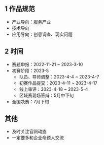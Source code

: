 ## 1 作品规范

- 产业导向：服务产业
- 技术导向
- 应用导向：创意调查、现实问题

## 2 时间

- 赛题申报：2022-11-21 ~ 2023-3-10
- 初赛阶段：2023-5
  - 队员、导师调整：2023-4-4 ~ 2023-4-7
  - 初赛作品提交：2023-4-11 ~ 2023-4-17
  - 线上审评：2023-4-18 ~ 2023-5-4
  - 区域赛现场答辩：5月中下旬
- 全国决赛：7月下旬

## 其他

- 及时关注官网动态
- 一定要多和企业命题人交流